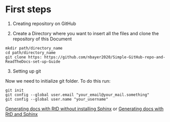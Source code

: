 # First steps

1. Creating repository on GitHub

2. Create a Directory where you want to insert all the files and clone the repository of this Document

```
mkdir path/directory_name
cd path/directory_name
git clone https: https://github.com/nbayer2020/Simple-GitHub-repo-and-ReadTheDocs-set-up-Guide
```

3. Setting up git

Now we need to initialize git folder. To do this run:

```
git init
git config --global user.email "your_email@your_mail.something"
git config --global user.name "your_username"
```

[Generating docs with RtD without installing Sphinx](https://simple-github-repo-and-readthedocs-set-up-guide.readthedocs.io/en/latest/read_the_docs.html) or
[Generating docs with RtD and Sphinx](https://simple-github-repo-and-readthedocs-set-up-guide.readthedocs.io/en/latest/docs_with_sphinx_and_rtd.html)



